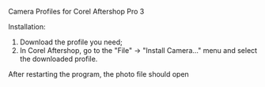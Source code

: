 Camera Profiles for Corel Aftershop Pro 3

Installation:
1. Download the profile you need;
2. In Corel Aftershop, go to the "File" -> "Install Camera..." menu and select the downloaded profile.

After restarting the program, the photo file should open
